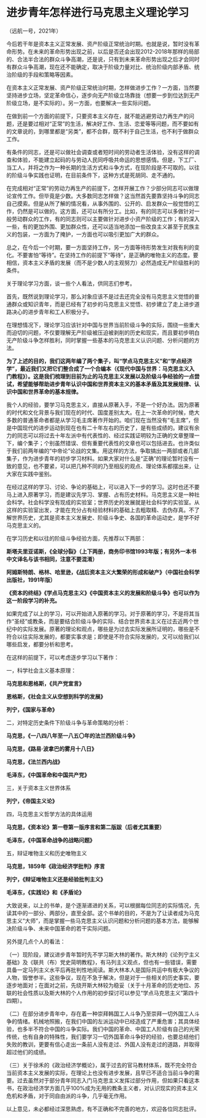 # 进步青年怎样进行马克思主义理论学习

（远航一号，2021年）

今后若干年是资本主义正常发展、资产阶级正常统治时期。也就是说，暂时没有革命形势。在未来的革命形势出现之前，以后是否还会出现2012-2018年那样的局部的、合法半合法的群众斗争高潮，还是说，只有到未来革命形势出现之后才会同时有群众斗争高潮，现在还不能确定，取决于阶级力量对比、统治阶级内部矛盾、统治阶级的手段和策略等因素。

在资本主义正常发展、资产阶级正常统治时期，怎样做进步工作？一方面，当然要坚持进步立场，坚定革命信心，逐步向无产阶级立场靠拢（想要一步到位达到无产阶级立场，是不实际的）。另一方面，也要解决一些实际问题。

在做到前一个方面的前提下，只要资本主义存在，就不能逃避劳动力再生产的问题，还是要过相对“正常”的生活，解决好工作、生活、恋爱等等问题，而不要如有的文章说的，到哪里都是“另类”，都不合群，既不利于自己生活，也不利于做群众工作。

有条件的同志，还是可以做社会调查或者短时间的劳动者生活体验，没有这样的调查和体验，不能建立起码的与劳动人民同呼吸共命运的思想感情。但是，下工厂、当工人，并将之作为一种长期的生活方式和斗争方式，在现阶段是不可取的。以往的阶级斗争实践也证明，在目前条件下，这种方式是死胡同、走不通的。

在完成相对“正常”的劳动力再生产的前提下，怎样开展工作？少部分同志可以做理论宣传工作。但毕竟是少数。大多数同志怎样做？这当然首先要靠坚持斗争的同志自己摸索。但是从所了解的情况看，从事外围的、公开的、启发群众一般觉悟的工作，仍然是可以做的。这方面，还可以有所分工。比如，有的同志可以多做针对一般劳动群众的工作，有的同志则可以主要做针对进步小资产阶级的工作；有的深入一些，有的更加外围、更加群众性，还可以适当地添加一些改良主义甚至于民族主义的包装，一方面为了掩护，一方面也可以吸引更加广大的群众。

总之，在今后一个时期，要一方面坚持工作，另一方面等待形势发生对我有利的变化。不要害怕“等待”。在坚持工作的前提下“等待”，是正确的唯物主义的态度。要相信，资本主义矛盾的发展（而不是少数人的主观努力）必然造成无产阶级胜利的条件。

关于理论学习方面，谈一些个人看法，供同志们参考。

首先，既然说到理论学习，那么对象应该不是过去还完全没有马克思主义觉悟的普通群众或知识青年，而是已经有了初步的马克思主义觉悟、初步建立了走上进步道路决心的进步青年和工人积极分子。

在理想情况下，理论学习应该针对中国与世界当前阶级斗争的实际，围绕一些重大而迫切的问题，不仅要理解无产阶级被压迫被剥削的历史和现实，而且要初步明白无产阶级斗争怎样胜利，同时掌握一些基本的马克思主义认识问题、分析问题的方法。

**为了上述的目的，我们这两年编了两个集子，叫“学点马克思主义”和“学点经济学”，最近我们又把它们整合成了一个合编本（《现代中国与世界：马克思主义入门教程》）。这是我们梳理到目前为止的马克思主义发展以及阶级斗争经验的一点尝试，希望能够帮助进步青年认识中国和世界资本主义的基本矛盾及其发展规律、认识中国和世界革命的基本规律。**

我个人的经验，要学习马克思主义，直接从原著入手，不是一个好办法。因为原著的时代和文化背景与我们现在的时代、国度差别太大。在上一次革命的时候，绝大多数的普通革命者都是从学习毛主席著作开始的。咱们现在当然没有“毛主席”，但是中国现代的进步运动到现在也有二十年左右的历史了，是有些成绩的。建议有余力的同志可以将过去十年左派中有代表性的、经过实践证明较为正确的文章整理一下，编个集子；个别虽然错误、但有重要代表性的文章也可以包括进去。也许类似于我们前两年编的“中帝论”论战的文集。用这样的方法，争取搞出一两部或者几部集子，作为进步青年的初步学习材料。如果大家对什么是“正确”的理论暂时没有一致的意见，也不要紧，可以把几种不同的乃至相反的观点、理论体系都摆出来，让大家在实践中鉴别。

在经过这样的学习、讨论、争论的基础上，可以进入下一步的学习。这时也还不要马上进入原著学习，而是建议先学习、掌握、占有历史材料。马克思主义是一种社会科学。社会科学没有现成的实验室；世界历史的发展就是社会科学的实验室。从这样的实验室出发，才能在充分占有经验材料的基础上去粗取精、去伪存真。不了解世界历史，尤其是资本主义发展史、阶级斗争史、各国的革命运动史，是学不好马克思主义的。

在学习历史和以往的阶级斗争经验方面，先推荐以下两部：

**斯塔夫里亚诺斯，《全球分裂》（上下两册，商务印书馆1993年版；有另外一本书中文译名与该书相同，注意不要混淆）**

**阿姆斯特朗、格林、哈里逊，《战后资本主义大繁荣的形成和破产》（中国社会科学出版社，1991年版）**

**《资本的终结》《学点马克思主义》《中国资本主义的发展和阶级斗争》也可以作为这一阶段学习的补充。**

如果完成了以上的学习，可以开始进入原著的学习。对于原著的学习，不是将其当作“圣经”或教条，而是要结合阶级斗争的实际、结合世界资本主义在过去近两个世纪中的实际发展。原著的理论和观点，哪些是为过去实际发展所证明的，哪些是不符合以往实际发展的，都要实事求是；即使是不符合实际发展的，又可以给我们以哪些启发，都要分析和思考。

在这样的前提下，可以考虑逐步学习以下著作：

一，科学社会主义基本原理：

**马克思和恩格斯，《共产党宣言》**

**恩格斯，《社会主义从空想到科学的发展》**

**列宁，《国家与革命》**

二，对特定历史条件下阶级斗争与革命策略的分析：

**马克思，《一八四八年至一八五〇年的法兰西阶级斗争》**

**马克思，《路易·波拿巴的雾月十八日》**

**马克思，《法兰西内战》**

**毛泽东，《中国革命和中国共产党》**

三，关于资本主义世界体系

**列宁，《帝国主义论》**

四，马克思主义哲学方法的具体运用

**马克思，《资本论》第一卷第一版序言和第二版跋（后者尤其重要）**

**毛泽东，《中国革命战争的战略问题》**

五，辩证唯物主义和历史唯物主义

**马克思，1859年《政治经济学批判》序言**

**列宁，《辩证唯物主义还是经验批判主义》**

**毛泽东，《实践论》和《矛盾论》**

大致说来，以上的书单，是个逐渐递进的关系，可以根据每位同志的实际情况，先读其中的一部分、两部分，直至全部。这个书单的目的，不是为了让读者成为马克思主义“大师”，而是掌握一些马克思主义认识问题和分析问题的基本方法，能够解决阶级斗争、未来中国革命的若干实际问题。

另外提几点个人的看法：

（一）现阶段，建议进步青年暂时先不学习斯大林的著作。斯大林的《论列宁主义基础》及《联共（布）党史简明教程》，有马列主义观点，但也有一些错误，需要具备一定马列主义水平后再批判性地阅读。斯大林本人是国际共运中有极大争议的人物，毁誉参半。这些争议，现在不急于解决，但是对于一些相关的历史事实，要逐步地面对；在面对之前，先绕开斯大林较为稳妥（关于十月革命的历史地位、苏联的社会性质以及斯大林的个人作用的初步探讨可以参见“学点马克思主义”第四十四期）。

（二）在部分进步青年中，存在着一种崇拜韩国工人斗争乃至崇拜一切外国工人斗争的情绪。机械地照搬，在我们中国的左派运动中已经造成了严重危害；其具体经验，也多半不符合中国的斗争实际。我们中国的革命、中国工人阶级有自己的光荣传统，也有自身的特殊性，我们要学习一切外国革命斗争好的经验，也要总结他们失败的教训，更要有信心走出一条前人没有走过、外国人没有走过的道路，并取得超过他们的成绩。

（三）关于徐禾的《政治经济学概论》，属于过去的官马教材体系，既不完全符合当前资本主义发展的实际，在理论上也没有进步发展，且早已不适合当前斗争的需要。过去虽然对于部分青年同志入门马克思主义发挥过部分作用，但如果只看这本书，在政治经济学方面几乎100%成为无用的教条主义者，对认识现实的资本主义危机和矛盾，对于同自由派的斗争，几乎毫无作用。

以上意见，未必都经过深思熟虑，有不正确和不完善的地方，欢迎各位同志批评。
